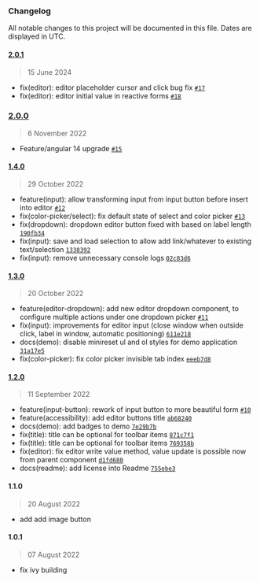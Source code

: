 ### Changelog

All notable changes to this project will be documented in this file. Dates are displayed in UTC.

#### [2.0.1](https://github.com/Raiper34/ngx-simple-text-editor/compare/2.0.0...2.0.1)

> 15 June 2024
- fix(editor): editor placeholder cursor and click bug fix [`#17`](https://github.com/Raiper34/ngx-simple-text-editor/issues/17)
- fix(editor): editor initial value in reactive forms [`#18`](https://github.com/Raiper34/ngx-simple-text-editor/issues/18)

### [2.0.0](https://github.com/Raiper34/ngx-simple-text-editor/compare/1.4.0...2.0.0)

> 6 November 2022

- Feature/angular 14 upgrade [`#15`](https://github.com/Raiper34/ngx-simple-text-editor/pull/15)

#### [1.4.0](https://github.com/Raiper34/ngx-simple-text-editor/compare/1.3.0...1.4.0)

> 29 October 2022

- feature(input): allow transforming input from input button before insert into editor [`#12`](https://github.com/Raiper34/ngx-simple-text-editor/issues/12)
- fix(color-picker/select): fix default state of select and color picker [`#13`](https://github.com/Raiper34/ngx-simple-text-editor/issues/13)
- fix(dropdown): dropdown editor button fixed with based on label length [`190fb34`](https://github.com/Raiper34/ngx-simple-text-editor/commit/190fb34bd61dab266a488f9e15e8febd45758dd1)
- fix(input): save and load selection to allow add link/whatever to existing text/selection [`1338392`](https://github.com/Raiper34/ngx-simple-text-editor/commit/133839263c404c83667498d9ca6a4c28e1d546a8)
- fix(input): remove unnecessary console logs [`02c83d6`](https://github.com/Raiper34/ngx-simple-text-editor/commit/02c83d6cc0870de00beebcb696946df48e35c30c)

#### [1.3.0](https://github.com/Raiper34/ngx-simple-text-editor/compare/1.2.0...1.3.0)

> 20 October 2022

- feature(editor-dropdown): add new editor dropdown component, to configure multiple actions under one dropdown picker [`#11`](https://github.com/Raiper34/ngx-simple-text-editor/issues/11)
- fix(input): improvements for editor input (close window when outside click, label in window, automatic positioning) [`611e218`](https://github.com/Raiper34/ngx-simple-text-editor/commit/611e218ef658a6b5ed893ee58dc4fc1254b4f9f5)
- docs(demo): disable minireset ul and ol styles for demo application [`31a17e5`](https://github.com/Raiper34/ngx-simple-text-editor/commit/31a17e50d37d47ade061ea0a7a80b25438622e2b)
- fix(color-picker): fix color picker invisible tab index [`eeeb7d8`](https://github.com/Raiper34/ngx-simple-text-editor/commit/eeeb7d850adac2d7db6e19cb5fe2c8d0433ebf7a)

#### [1.2.0](https://github.com/Raiper34/ngx-simple-text-editor/compare/1.1.0...1.2.0)

> 11 September 2022

- feature(input-button): rework of input button to more beautiful form [`#10`](https://github.com/Raiper34/ngx-simple-text-editor/issues/10)
- feature(accessibility): add editor buttons title [`ab68240`](https://github.com/Raiper34/ngx-simple-text-editor/commit/ab682407e0f0684b97070555cfe035616708bd2b)
- docs(demo): add badges to demo [`7e29b7b`](https://github.com/Raiper34/ngx-simple-text-editor/commit/7e29b7b335d7fe6f654d388841fb6d494562d8ca)
- fix(title): title can be optional for toolbar items [`871c7f1`](https://github.com/Raiper34/ngx-simple-text-editor/commit/871c7f1dba39f0c15e7154e39d3a82e547db9b15)
- fix(title): title can be optional for toolbar items [`769358b`](https://github.com/Raiper34/ngx-simple-text-editor/commit/769358bcc7e761076176d99ed0fc7b6dc969fedd)
- fix(editor): fix editor write value method, value update is possible now from parent component [`d1fd680`](https://github.com/Raiper34/ngx-simple-text-editor/commit/d1fd6804c8efe9909dcfc54b715b7d3ae26beb12)
- docs(readme): add license into Readme [`755ebe3`](https://github.com/Raiper34/ngx-simple-text-editor/commit/755ebe357bc82197009c99c59496ffa888a59e5d)

<!-- auto-changelog-above -->

#### 1.1.0

> 20 August 2022

* add add image button

#### 1.0.1

> 07 August 2022

* fix ivy building
